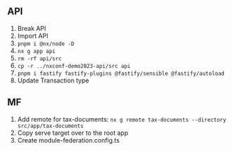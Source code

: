 ## API

1. Break API
2. Import API
3. `pnpm i @nx/node -D`
4. `nx g app api`
5. `rm -rf api/src`
6. `cp -r ../nxconf-demo2023-api/src api`
7. `pnpm i fastify fastify-plugins @fastify/sensible @fastify/autoload`
8. Update Transaction type

## MF

1. Add remote for tax-documents: `nx g remote tax-documents --directory src/app/tax-documents`
2. Copy serve target over to the root app
3. Create module-federation.config.ts
